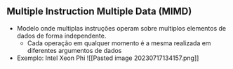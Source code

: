 ## Multiple Instruction Multiple Data (MIMD)
- Modelo onde multiplas instruções operam sobre multiplos elementos de dados de forma independente.
	- Cada operação em qualquer momento é a mesma realizada em diferentes argumentos de dados
- Exemplo: Intel Xeon Phi
![[Pasted image 20230717134157.png]]

